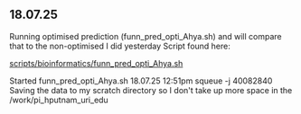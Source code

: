 ## 18.07.25
Running optimised prediction (funn_pred_opti_Ahya.sh) and will compare that to the non-optimised I did yesterday
Script found here:

[scripts/bioinformatics/funn_pred_opti_Ahya.sh ](https://github.com/lmgorman/CoTS-RNAseq/blob/09e8f1ef8ca2a538dfca4293b2b3bbdb6acf3dc7/scripts/bioinformatics/funn_pred_opti_Ahya.sh)

Started funn_pred_opti_Ahya.sh 18.07.25 12:51pm
squeue -j 40082840
Saving the data to my scratch directory so I don't take up more space in the  /work/pi_hputnam_uri_edu
